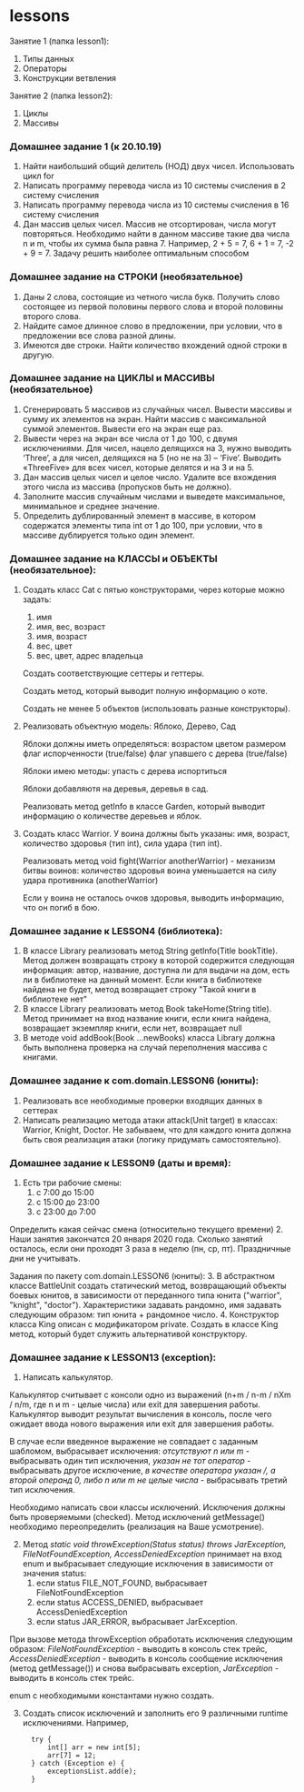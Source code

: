 # lessons
Занятие 1 (папка lesson1):
1. Типы данных 
2. Операторы 
3. Конструкции ветвления

Занятие 2 (папка lesson2):
1. Циклы
2. Массивы

### Домашнее задание 1 (к 20.10.19)
1. Найти наибольший общий делитель (НОД) двух чисел. Использовать цикл for
2. Написать программу перевода числа из 10 системы счисления в 2 систему счисления
3. Написать программу перевода числа из 10 системы счисления в 16 систему счисления
4. Дан массив целых чисел.
   Массив не отсортирован, числа могут повторяться.
   Необходимо найти в данном массиве такие два числа n и m,
   чтобы их сумма была равна 7.
   Например, 2 + 5 = 7, 6 + 1 = 7, -2 + 9 = 7.
   Задачу решить наиболее оптимальным способом

### Домашнее задание на СТРОКИ (необязательное)
1. Даны 2 слова, состоящие из четного числа букв. 
Получить слово состоящее из первой половины первого слова и второй половины второго слова.
2. Найдите самое длинное слово в предложении, при условии, что в предложении все слова разной длины.
3. Имеются две строки. Найти количество вхождений одной строки в другую.

### Домашнее задание на ЦИКЛЫ и МАССИВЫ (необязательное)
1. Сгенерировать 5 массивов из случайных чисел. 
Вывести массивы и сумму их элементов на экран. 
Найти массив с максимальной суммой элементов. 
Вывести его на экран еще раз. 
2. Вывести через на экран все числа от 1 до 100, с двумя исключениями. 
Для чисел, нацело делящихся на 3, нужно выводить ‘Three’, 
а для чисел, делящихся на 5 (но не на 3) – ‘Five’. 
Выводить  «ThreeFive» для всех чисел, которые делятся и на 3 и на 5.
3. Дан массив целых чисел и целое число. 
Удалите все вхождения этого числа из массива (пропусков быть не должно).
4. Заполните массив случайным числами и выведете максимальное, минимальное и среднее значение.
5. Определить дублированный элемент в массиве, в котором содержатся элементы типа int от 1 до 100, 
при условии, что в массиве дублируется только один элемент.

### Домашнее задание на КЛАССЫ и ОБЪЕКТЫ (необязательное):
1. Создать класс Cat с пятью конструкторами, через которые можно задать:
   1. имя
   2. имя, вес, возраст
   3. имя, возраст
   4. вес, цвет 
   5. вес, цвет, адрес владельца 
   
   Создать соответствующие сеттеры и геттеры.
   
   Создать метод, который выводит полную информацию о коте.
   
   Создать не менее 5 объектов (использовать разные конструкторы). 
   
2. Реализовать объектную модель: Яблоко, Дерево, Сад
   
   Яблоки должны иметь определяться:
   возрастом
   цветом
   размером
   флаг испорченности (true/false)
   флаг упавшего с дерева (true/false)
   
   Яблоки имею методы:
   упасть с дерева
   испортиться
   
   Яблоки добавляютя на деревья, деревья в сад.
   
   Реализовать метод getInfo в классе Garden, который выводит информацию о количестве деревьев и яблок.
   
3. Создать класс Warrior. 
   У воина должны быть указаны:
   имя, 
   возраст, 
   количество здоровья (тип int), 
   сила удара (тип int).
   
   Реализовать метод void fight(Warrior anotherWarrior) -  механизм битвы воинов:
   количество здоровья воина уменьшается на силу удара противника (anotherWarrior)
   
   Если у воина не осталось очков здоровья, выводить информацию, что он погиб в бою.

### Домашнее задание к LESSON4 (библиотека):
1. В классе Library реализовать метод String getInfo(Title bookTitle).
Метод должен возвращать строку в которой содержится следующая информация: 
автор, название, 
доступна ли для выдачи на дом,
есть ли в библиотеке на данный момент.
Если книга в библиотеке найдена не будет, метод возвращает строку "Такой книги в библиотеке нет"
2.  В классе Library реализовать метод Book takeHome(String title). Метод принимает на вход название книги, 
если книга найдена, возвращает экземпляр книги, если нет, возвращает null
3. В  методе void addBook(Book ...newBooks) класса Library должна быть 
выполнена проверка на случай переполнения массива с книгами.

### Домашнее задание к com.domain.LESSON6 (юниты):
1. Реализовать все необходимые проверки входящих данных в сеттерах
2. Написать реализацию метода атаки attack(Unit target) в классах:  Warrior, Knight, Doctor.
Не забываем, что для каждого юнита должна быть своя реализация атаки (логику придумать самостоятельно).

### Домашнее задание к LESSON9 (даты и время):
1. Есть три рабочие смены:
     1. с 7:00 до 15:00
     2. с 15:00 до 23:00
     3. с 23:00 до 7:00

Определить какая сейчас смена (относительно текущего времени)
2. Наши занятия закончатся 20 января 2020 года. Сколько занятий осталось,
если они проходят 3 раза в неделю (пн, ср, пт). Праздничные дни не учитывать.

Задания по пакету com.domain.LESSON6 (юниты):
3. В абстрактном классе BattleUnit создать статический метод,
возвращающий объекты боевых юнитов,
в зависимости от переданного типа юнита ("warrior", "knight", "doctor").
Характеристики задавать рандомно, имя задавать следующим образом:
тип юнита + рандомное число.
4. Конструктор класса King описан с модификатором private.
Создать в классе King  метод,
который будет служить альтернативой конструктору.

### Домашнее задание к LESSON13 (exception):
1. Написать калькулятор. 

Калькулятор считывает с консоли одно из выражений (n+m / n-m / nХm / n/m, где n и m - целые числа) или exit для завершения работы.
Калькулятор выводит результат вычисления в консоль, после чего ожидает ввода нового выражения или exit для завершения работы.

В случае если введенное выражение не совпадает с заданным шабломом, выбрасывает исключения:
    *отсутствуют n или m* - выбрасывать один тип исключения,
    *указан не тот оператор* - выбрасывать другое исключение,
    *в качестве оператора указан /, а второй операнд 0, либо n или m не целые числа* - выбрасывать третий тип исключения.

Необходимо написать свои классы исключений. Исключения должны быть проверяемыми (checked).
Метод исключений getMessage() необходимо переопределить (реализация на Ваше усмотрение).

2. Метод *static void throwException(Status status) throws JarException, FileNotFoundException, AccessDeniedException*
принимает на вход enum и выбрасывает следующие исключения в зависимости от значения status:
    1. если status FILE_NOT_FOUND, выбрасывает FileNotFoundException
    2. если status ACCESS_DENIED, выбрасывает AccessDeniedException
    3. если status JAR_ERROR, выбрасывает JarException.
    
При вызове метода throwException обработать исключения следующим образом:
*FileNotFoundException* - выводить в консоль стек трейс, 
*AccessDeniedException* - выводить в консоль сообщение исключения (метод getMessage()) и снова выбрасывать exception,
*JarException* - выводить в консоль стек трейс.

enum с необходимыми константами нужно создать.

3. Создать список исключений и заполнить его 9 различными runtime исключениями.
Например,

         try {
             int[] arr = new int[5];
             arr[7] = 12;
         } catch (Exception e) {
             exceptionsList.add(e);
         }







